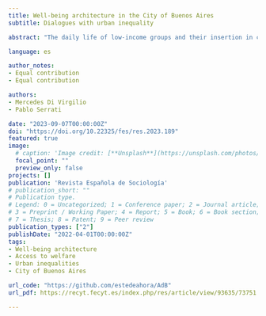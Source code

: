 ```yaml
---
title: Well-being architecture in the City of Buenos Aires
subtitle: Dialogues with urban inequality

abstract: "The daily life of low-income groups and their insertion in capitalist cities are organized according to a wide range of state interventions. These interventions, articulated in a general system, define well-being architecture, collaborating in developing supportive and egalitarian urban environments. Consequently, the state becomes an important stratification engine and socio-territorial differentiation through infrastructure, services, and equipment provision. Our paper investigates how access to urban resources, in general, and to infrastructures, services, and equipment impact the production of socio-spatial inequalities in the City of Buenos Aires. To this end, we use different sources combined through a quantitative analysis integrating statistical techniques. Likewise, we interview key informants to understand how public resources operate in access to well-being and identify the role of territorial-based social networks. The paper identifies six differentiated spaces in relation to access to welfare, reproducing to a large extent the pattern of pre-existing inequalities. In this scenario, the pandemic produced contradictory effects. On the one hand, it gave greater weight to proximity relationships and led to a rediscovery of the neighborhood environment. On the other hand, by accentuating the weight of these spaces, it accentuated inequalities in access to welfare."

language: es

author_notes:
- Equal contribution
- Equal contribution

authors:
- Mercedes Di Virgilio
- Pablo Serrati

date: "2023-09-07T00:00:00Z"
doi: "https://doi.org/10.22325/fes/res.2023.189"
featured: true
image:
  # caption: 'Image credit: [**Unsplash**](https://unsplash.com/photos/jdD8gXaTZsc)'
  focal_point: ""
  preview_only: false
projects: []
publication: 'Revista Española de Sociología'
# publication_short: ""
# Publication type.
# Legend: 0 = Uncategorized; 1 = Conference paper; 2 = Journal article;
# 3 = Preprint / Working Paper; 4 = Report; 5 = Book; 6 = Book section;
# 7 = Thesis; 8 = Patent; 9 = Peer review
publication_types: ["2"]
publishDate: "2022-04-01T00:00:00Z"
tags:
- Well-being architecture
- Access to welfare
- Urban inequalities
- City of Buenos Aires

url_code: "https://github.com/estedeahora/AdB"
url_pdf: https://recyt.fecyt.es/index.php/res/article/view/93635/73751

---
```

